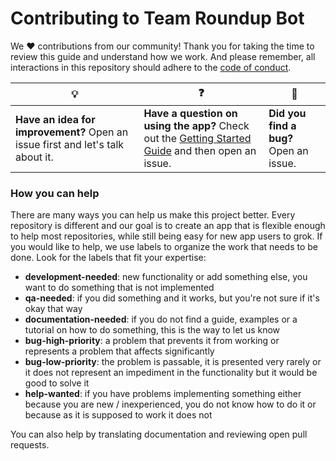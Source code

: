 # Contributing to Team Roundup Bot

We :heart: contributions from our community! Thank you for taking the time to review this guide and understand how we work. And please remember, all interactions in this repository should adhere to the [code of conduct](code-of-conduct.md).

| :bulb: | :question: | :bug: |
| ------- | -------- | -------- |
| **Have an idea for improvement?** Open an issue first and let's talk about it. | **Have a question on using the app?** Check out the [Getting Started Guide](docs/getting-started.md) and then open an issue. | **Did you find a bug?** Open an issue. |

### How you can help

There are many ways you can help us make this project better. Every repository is different and our goal is to create an app that is flexible enough to help most repositories, while still being easy for new app users to grok. If you would like to help, we use labels to organize the work that needs to be done. Look for the labels that fit your expertise:

- **development-needed**: new functionality or add something else, you want to do something that is not implemented
- **qa-needed**: if you did something and it works, but you're not sure if it's okay that way
- **documentation-needed**: if you do not find a guide, examples or a tutorial on how to do something, this is the way to let us know
- **bug-high-priority**: a problem that prevents it from working or represents a problem that affects significantly
- **bug-low-priority**: the problem is passable, it is presented very rarely or it does not represent an impediment in the functionality but it would be good to solve it
- **help-wanted**: if you have problems implementing something either because you are new / inexperienced, you do not know how to do it or because as it is supposed to work it does not

You can also help by translating documentation and reviewing open pull requests.

